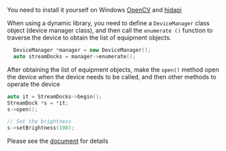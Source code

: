 You need to install it yourself on Windows [OpenCV](https://github.com/opencv/opencv/releases/tag/3.4.6) and [hidapi](https://github.com/libusb/hidapi/releases/tag/hidapi-0.14.0)

When using a dynamic library, you need to define a `DeviceManager` class object (device manager class), and then call the `enumerate ()` function to traverse the device to obtain the list of equipment objects.

```cpp
  DeviceManager *manager = new DeviceManager();
  auto streamDocks = manager->enumerate();
```

After obtaining the list of equipment objects, make the `open()` method open the device when the device needs to be called, and then other methods to operate the device

```cpp
auto it = StreamDocks->begin();
StreamDock *s = *it;
s->open();

// Set the brightness
s->setBrightness(100);
```

Please see the [document](https://creator.key123.vip/en/windows/cpp/dependency.html) for details